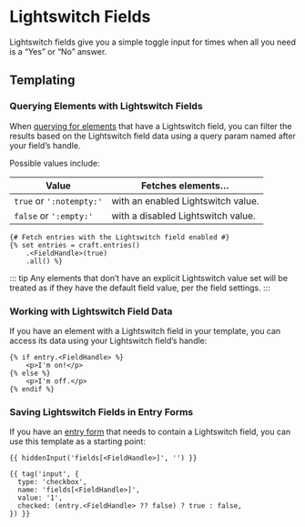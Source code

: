 # Lightswitch Fields

Lightswitch fields give you a simple toggle input for times when all you need is a “Yes” or “No” answer.

## Templating

### Querying Elements with Lightswitch Fields

When [querying for elements](dev/element-queries/README.md) that have a Lightswitch field, you can filter the results based on the Lightswitch field data using a query param named after your field’s handle.

Possible values include:

| Value | Fetches elements…
| - | -
| `true` or `':notempty:'` | with an enabled Lightswitch value.
| `false` or `':empty:'` | with a disabled Lightswitch value.

```twig
{# Fetch entries with the Lightswitch field enabled #}
{% set entries = craft.entries()
    .<FieldHandle>(true)
    .all() %}
```

::: tip
Any elements that don’t have an explicit Lightswitch value set will be treated as if they have the default field value, per the field settings.
:::

### Working with Lightswitch Field Data

If you have an element with a Lightswitch field in your template, you can access its data using your Lightswitch field’s handle:

```twig
{% if entry.<FieldHandle> %}
    <p>I'm on!</p>
{% else %}
    <p>I'm off.</p>
{% endif %}
```

### Saving Lightswitch Fields in Entry Forms

If you have an [entry form](dev/examples/entry-form.md) that needs to contain a Lightswitch field, you can use this template as a starting point:

```twig
{{ hiddenInput('fields[<FieldHandle>]', '') }}

{{ tag('input', {
  type: 'checkbox',
  name: 'fields[<FieldHandle>]',
  value: '1',
  checked: (entry.<FieldHandle> ?? false) ? true : false,
}) }}
```
